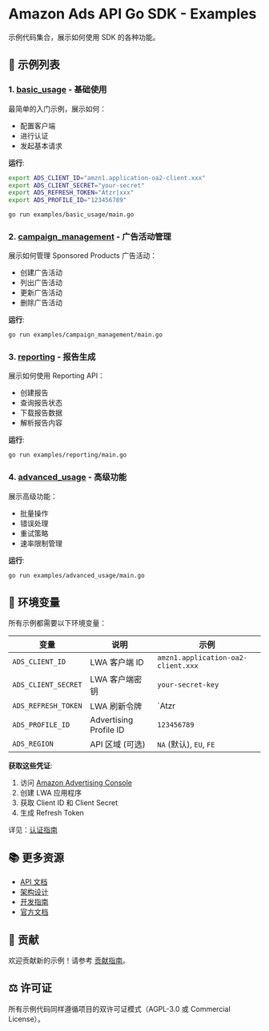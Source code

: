 # Amazon Ads API Go SDK - Examples

示例代码集合，展示如何使用 SDK 的各种功能。

## 📁 示例列表

### 1. [basic_usage](basic_usage/) - 基础使用

最简单的入门示例，展示如何：
- 配置客户端
- 进行认证
- 发起基本请求

**运行**:
```bash
export ADS_CLIENT_ID="amzn1.application-oa2-client.xxx"
export ADS_CLIENT_SECRET="your-secret"
export ADS_REFRESH_TOKEN="Atzr|xxx"
export ADS_PROFILE_ID="123456789"

go run examples/basic_usage/main.go
```

### 2. [campaign_management](campaign_management/) - 广告活动管理

展示如何管理 Sponsored Products 广告活动：
- 创建广告活动
- 列出广告活动
- 更新广告活动
- 删除广告活动

**运行**:
```bash
go run examples/campaign_management/main.go
```

### 3. [reporting](reporting/) - 报告生成

展示如何使用 Reporting API：
- 创建报告
- 查询报告状态
- 下载报告数据
- 解析报告内容

**运行**:
```bash
go run examples/reporting/main.go
```

### 4. [advanced_usage](advanced_usage/) - 高级功能

展示高级功能：
- 批量操作
- 错误处理
- 重试策略
- 速率限制管理

**运行**:
```bash
go run examples/advanced_usage/main.go
```

## 🔑 环境变量

所有示例都需要以下环境变量：

| 变量 | 说明 | 示例 |
|------|------|------|
| `ADS_CLIENT_ID` | LWA 客户端 ID | `amzn1.application-oa2-client.xxx` |
| `ADS_CLIENT_SECRET` | LWA 客户端密钥 | `your-secret-key` |
| `ADS_REFRESH_TOKEN` | LWA 刷新令牌 | `Atzr|xxx` |
| `ADS_PROFILE_ID` | Advertising Profile ID | `123456789` |
| `ADS_REGION` | API 区域 (可选) | `NA` (默认), `EU`, `FE` |

**获取这些凭证**:

1. 访问 [Amazon Advertising Console](https://advertising.amazon.com/)
2. 创建 LWA 应用程序
3. 获取 Client ID 和 Client Secret
4. 生成 Refresh Token

详见：[认证指南](../docs/AUTHENTICATION.md)

## 📚 更多资源

- [API 文档](https://pkg.go.dev/github.com/vanling1111/amazon-ads-api-go-sdk)
- [架构设计](../docs/ARCHITECTURE.md)
- [开发指南](../docs/DEVELOPMENT.md)
- [官方文档](https://advertising.amazon.com/API/docs/)

## 🤝 贡献

欢迎贡献新的示例！请参考 [贡献指南](../CONTRIBUTING.md)。

## ⚖️ 许可证

所有示例代码同样遵循项目的双许可证模式（AGPL-3.0 或 Commercial License）。

